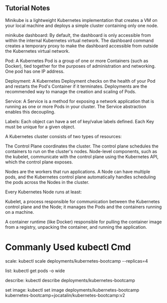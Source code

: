 ## Tutorial Notes

Minikube is a lightweight Kubernetes implementation that creates a VM on your local machine and deploys a simple cluster containing only one node. 
 
minikube dashboard: By default, the dashboard is only accessible from within the internal Kubernetes virtual network. The dashboard command creates a temporary proxy to make the dashboard accessible from outside the Kubernetes virtual network.

Pod: A Kubernetes Pod is a group of one or more Containers (such as Docker), tied together for the purposes of administration and networking. One pod has one IP address.

Deployment: A Kubernetes Deployment checks on the health of your Pod and restarts the Pod's Container if it terminates. Deployments are the recommended way to manage the creation and scaling of Pods.

Service: A Service is a method for exposing a network application that is running as one or more Pods in your cluster. The Service abstraction enables this decoupling.

Labels: Each object can have a set of key/value labels defined. Each Key must be unique for a given object.

A Kubernetes cluster consists of two types of resources:

The Control Plane coordinates the cluster. The control plane schedules the containers to run on the cluster's nodes. Node-level components, such as the kubelet, communicate with the control plane using the Kubernetes API, which the control plane exposes. 

Nodes are the workers that run applications. A Node can have multiple pods, and the Kubernetes control plane automatically handles scheduling the pods across the Nodes in the cluster. 

Every Kubernetes Node runs at least:

Kubelet, a process responsible for communication between the Kubernetes control plane and the Node; it manages the Pods and the containers running on a machine.

A container runtime (like Docker) responsible for pulling the container image from a registry, unpacking the container, and running the application.

# Commanly Used kubectl Cmd

scale: kubectl scale deployments/kubernetes-bootcamp --replicas=4

list: kubectl get pods -o wide

describe: kubectl describe deployments/kubernetes-bootcamp

set image: kubectl set image deployments/kubernetes-bootcamp kubernetes-bootcamp=jocatalin/kubernetes-bootcamp:v2